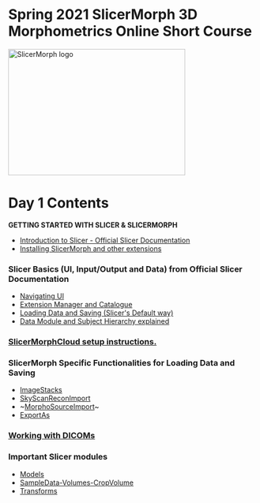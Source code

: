 # Spring 2021 SlicerMorph 3D Morphometrics Online Short Course 
<img alt="SlicerMorph logo" width="358" height="256" src="https://github.com/SlicerMorph/SlicerMorph.github.io/blob/master/SlicerMorph_Logos/SlicerMorph_Final_Logos-V2.jpg">

# Day 1 Contents

**GETTING STARTED WITH SLICER & SLICERMORPH**

* [Introduction to Slicer - Official Slicer Documentation](https://slicer.readthedocs.io/en/latest/user_guide/getting_started.html)
* [Installing SlicerMorph and other extensions](https://github.com/SlicerMorph/Spr_2021/blob/main/TechCheckin/README.md)

### Slicer Basics (UI, Input/Output and Data) from Official Slicer Documentation
*	[Navigating UI](https://slicer.readthedocs.io/en/latest/user_guide/user_interface.html)
* [Extension Manager and Catalogue](https://slicer.readthedocs.io/en/latest/user_guide/getting_started.html#extensions)
* [Loading Data and Saving (Slicer's Default way)](https://slicer.readthedocs.io/en/latest/user_guide/data_loading_and_saving.html)
* [Data Module and Subject Hierarchy explained](https://slicer.readthedocs.io/en/latest/user_guide/modules/data.html)

### [SlicerMorphCloud setup instructions.](https://github.com/SlicerMorph/Spr_2021/blob/main/SlicerMorphCloud/README.md)

### SlicerMorph Specific Functionalities for Loading Data and Saving 
* [ImageStacks](https://github.com/SlicerMorph/Spr_2021/blob/main/Day_1/ImageStacks/ImageStacks.md)
* [SkyScanReconImport](https://github.com/SlicerMorph/Spr_2021/blob/main/Day_1/ImageStacks/ImageStacks.md#skyscanreconimport)
*	~[MorphoSourceImport](https://github.com/SlicerMorph/Spr_2021/blob/main/Day_1/MorphoSourceImport/MorphoSourceImport.md)~
* [ExportAs](https://github.com/SlicerMorph/Spr_2021/blob/main/Day_1/ExportAs/ExportAs.md)

### [Working with DICOMs](https://github.com/SlicerMorph/Spr_2021/blob/main/Day_1/DICOM/DICOM.md)

### Important Slicer modules 
*	[Models](https://github.com/SlicerMorph/Spr_2021/blob/main/Day_1/Models/Models.md) 
*	[SampleData-Volumes-CropVolume](https://github.com/SlicerMorph/Spr_2021/blob/main/Day_1/CropVolume/CropVolume_and_Volumes.md)
*	[Transforms](https://github.com/SlicerMorph/Spr_2021/blob/main/Day_1/Transforms/Transforms.md)



